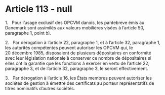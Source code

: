 # Article 113 - null


1.   Pour l’usage exclusif des OPCVM danois, les pantebreve émis au Danemark sont assimilés aux valeurs mobilières visées à l’article 50, paragraphe 1, point b).

2.   Par dérogation à l’article 22, paragraphe 1, et à l’article 32, paragraphe 1, les autorités compétentes peuvent autoriser les OPCVM qui, le 20 décembre 1985, disposaient de plusieurs dépositaires en conformité avec leur législation nationale à conserver ce nombre de dépositaires si elles ont la garantie que les fonctions à exercer en vertu de l’article 22, paragraphe 3, et de l’article 32, paragraphe 3, le seront effectivement.

3.   Par dérogation à l’article 16, les États membres peuvent autoriser les sociétés de gestion à émettre des certificats au porteur représentatifs de titres nominatifs d’autres sociétés.

